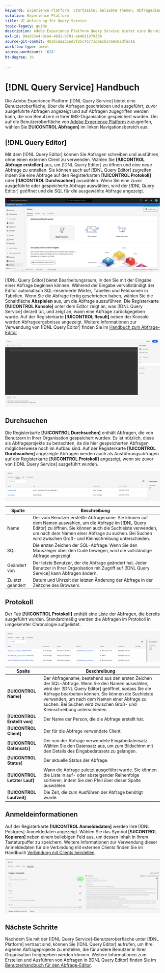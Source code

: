 ```yaml
---
keywords: Experience Platform; Startseite; beliebte Themen; Abfragedienst; Query Service; Abfrage; Abfrageeditor; Abfrage-Editor; Abfrage-Editor;
solution: Experience Platform
title: UI-Anleitung für Query Service
topic-legacy: guide
description: Adobe Experience Platform Query Service bietet eine Benutzeroberfläche, über die Abfragen geschrieben und ausgeführt, zuvor ausgeführte Abfragen angezeigt und auf Abfragen zugegriffen werden kann, die von Benutzern in Ihrer IMS-Organisation gespeichert wurden.
exl-id: 99ad25e4-0ca4-4bd1-b701-ab463197930b
source-git-commit: 483bcea231ed5f25c76771d0acba7e0c62dfed16
workflow-type: tm+mt
source-wordcount: '628'
ht-degree: 3%

---
```


# [!DNL Query Service] Handbuch

Die Adobe Experience Platform [!DNL Query Service] bietet eine Benutzeroberfläche, über die Abfragen geschrieben und ausgeführt, zuvor ausgeführte Abfragen angezeigt und auf Abfragen zugegriffen werden kann, die von Benutzern in Ihrer IMS-Organisation gespeichert wurden. Um auf die Benutzeroberfläche von [Adobe Experience Platform](https://platform.adobe.com) zuzugreifen, wählen Sie **[!UICONTROL Abfragen]** im linken Navigationsbereich aus.

## [!DNL Query Editor]

Mit dem [!DNL Query Editor] können Sie Abfragen schreiben und ausführen, ohne einen externen Client zu verwenden. Wählen Sie **[!UICONTROL Abfrage erstellen]** aus, um [!DNL Query Editor] zu öffnen und eine neue Abfrage zu erstellen. Sie können auch auf [!DNL Query Editor] zugreifen, indem Sie eine Abfrage auf den Registerkarten **[!UICONTROL Protokoll]** oder **[!UICONTROL Durchsuchen]** auswählen. Wenn Sie eine zuvor ausgeführte oder gespeicherte Abfrage auswählen, wird der [!DNL Query Editor] geöffnet und die SQL für die ausgewählte Abfrage angezeigt.

![Bild](../images/ui/overview/overview.png)

[!DNL Query Editor] bietet Bearbeitungsraum, in den Sie mit der Eingabe einer Abfrage beginnen können. Während der Eingabe vervollständigt der Editor automatisch SQL-reservierte Wörter, Tabellen und Feldnamen in Tabellen. Wenn Sie die Abfrage fertig geschrieben haben, wählen Sie die Schaltfläche **Abspielen** aus, um die Abfrage auszuführen. Die Registerkarte **[!UICONTROL Konsole]** unter dem Editor zeigt an, was [!DNL Query Service] derzeit tut, und zeigt an, wann eine Abfrage zurückgegeben wurde. Auf der Registerkarte **[!UICONTROL Result]** neben der Konsole werden Abfrageergebnisse angezeigt. Weitere Informationen zur Verwendung von [!DNL Query Editor] finden Sie im [Handbuch zum Abfrage-Editor](./user-guide.md) .

![Bild](../images/ui/overview/query-editor.png)

## Durchsuchen

Die Registerkarte **[!UICONTROL Durchsuchen]** enthält Abfragen, die von Benutzern in Ihrer Organisation gespeichert wurden. Es ist nützlich, diese als Abfrageprojekte zu betrachten, da die hier gespeicherten Abfragen möglicherweise noch im Aufbau sind. Auf der Registerkarte **[!UICONTROL Durchsuchen]** angezeigte Abfragen werden auch als Ausführungsabfragen auf der Registerkarte **[!UICONTROL Protokoll]** angezeigt, wenn sie zuvor von [!DNL Query Service] ausgeführt wurden.

![Bild](../images/ui/overview/browse.png)

| Spalte | Beschreibung |
| --- | --- |
| Name | Der vom Benutzer erstellte Abfragename. Sie können auf dem Namen auswählen, um die Abfrage im [!DNL Query Editor] zu öffnen. Sie können auch die Suchleiste verwenden, um nach dem Namen einer Abfrage zu suchen. Bei Suchen wird zwischen Groß- und Kleinschreibung unterschieden. |
| SQL | Die ersten Zeichen der SQL-Abfrage. Wenn Sie den Mauszeiger über den Code bewegen, wird die vollständige Abfrage angezeigt. |
| Geändert von | Der letzte Benutzer, der die Abfrage geändert hat. Jeder Benutzer in Ihrer Organisation mit Zugriff auf [!DNL Query Service] kann Abfragen ändern. |
| Zuletzt geändert | Datum und Uhrzeit der letzten Änderung der Abfrage in der Zeitzone des Browsers. |

## Protokoll

Der Tab **[!UICONTROL Protokoll]** enthält eine Liste der Abfragen, die bereits ausgeführt wurden. Standardmäßig werden die Abfragen im Protokoll in umgekehrter Chronologie aufgelistet.

![Bild](../images/ui/overview/log.png)

| Spalte | Beschreibung |
| --- | --- |
| **[!UICONTROL Name]** | Der Abfragename, bestehend aus den ersten Zeichen der SQL-Abfrage. Wenn Sie den Namen auswählen, wird der [!DNL Query Editor] geöffnet, sodass Sie die Abfrage bearbeiten können. Sie können die Suchleiste verwenden, um nach dem Namen einer Abfrage zu suchen. Bei Suchen wird zwischen Groß- und Kleinschreibung unterschieden. |
| **[!UICONTROL Erstellt von]** | Der Name der Person, die die Abfrage erstellt hat. |
| **[!UICONTROL Client]** | Der für die Abfrage verwendete Client. |
| **[!UICONTROL Datensatz]** | Der von der Abfrage verwendete Eingabedatensatz. Wählen Sie den Datensatz aus, um zum Bildschirm mit den Details des Eingabedatasets zu gelangen. |
| **[!UICONTROL Status]** | Der aktuelle Status der Abfrage. |
| **[!UICONTROL Letzter Lauf]** | Wann die Abfrage zuletzt ausgeführt wurde. Sie können die Liste in auf- oder absteigender Reihenfolge sortieren, indem Sie den Pfeil über dieser Spalte auswählen. |
| **[!UICONTROL Laufzeit]** | Die Zeit, die zum Ausführen der Abfrage benötigt wurde. |

## Anmeldeinformationen

Auf der Registerkarte **[!UICONTROL Anmeldedaten]** werden Ihre [!DNL Postgres]-Anmeldedaten angezeigt. Wählen Sie das Symbol **[!UICONTROL Kopieren]** neben einem beliebigen Feld aus, um dessen Inhalt in Ihrem Tastaturpuffer zu speichern. Weitere Informationen zur Verwendung dieser Anmeldedaten für die Verbindung mit externen Clients finden Sie im Handbuch [Verbindung mit Clients herstellen](../clients/overview.md).

![Bild](../images/ui/overview/credentials.png)

## Nächste Schritte

Nachdem Sie mit der [!DNL Query Service]-Benutzeroberfläche unter [!DNL Platform] vertraut sind, können Sie [!DNL Query Editor] aufrufen, um Ihre eigenen Abfrageprojekte zu erstellen, die für andere Benutzer in Ihrer Organisation freigegeben werden können. Weitere Informationen zum Erstellen und Ausführen von Abfragen in [!DNL Query Editor] finden Sie im [Benutzerhandbuch für den Abfrage-Editor](./user-guide.md).